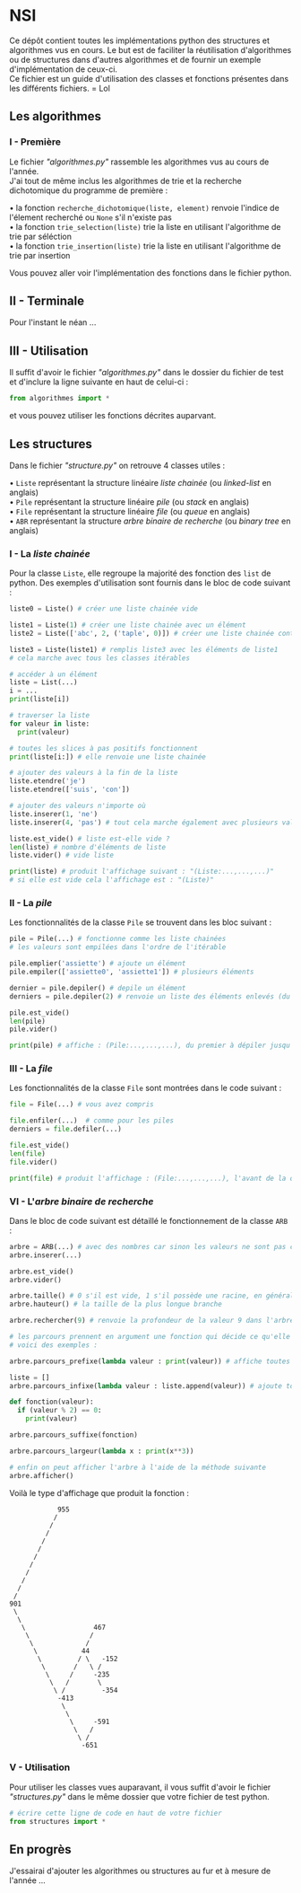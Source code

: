 # NSI
Ce dépôt contient toutes les implémentations python des structures et algorithmes vus en cours. Le but est de faciliter la réutilisation d'algorithmes ou de structures dans d'autres algorithmes et de fournir un exemple d'implémentation de ceux-ci.   
Ce fichier est un guide d'utilisation des classes et fonctions présentes dans les différents fichiers.
= Lol
## Les algorithmes

### I - Première

Le fichier _"algorithmes.py"_ rassemble les algorithmes vus au cours de l'année.  
J'ai tout de même inclus les algorithmes de trie et la recherche dichotomique du programme de première :  

• la fonction `recherche_dichotomique(liste, element)` renvoie l'indice de l'élement recherché ou `None` s'il n'existe pas  
• la fonction `trie_selection(liste)` trie la liste en utilisant l'algorithme de trie par séléction  
• la fonction `trie_insertion(liste)` trie la liste en utilisant l'algorithme de trie par insertion  

Vous pouvez aller voir l'implémentation des fonctions dans le fichier python.

## II - Terminale 

Pour l'instant le néan ...

## III - Utilisation

Il suffit d'avoir le fichier _"algorithmes.py"_ dans le dossier du fichier de test et d'inclure la ligne suivante en haut de celui-ci : 
```python
from algorithmes import * 
```
et vous pouvez utiliser les fonctions décrites auparvant.

## Les structures
Dans le fichier _"structure.py"_ on retrouve 4 classes utiles :  

• `Liste` représentant la structure linéaire _liste chainée_ (ou _linked-list_ en anglais)  
• `Pile` représentant la structure linéaire _pile_ (ou _stack_ en anglais)  
• `File` représentant la structure linéaire _file_ (ou _queue_ en anglais)  
• `ABR` représentant la structure _arbre binaire de recherche_  (ou _binary tree_ en anglais)

### I - La _liste chainée_
Pour la classe `Liste`, elle regroupe la majorité des fonction des `list` de python. Des exemples d'utilisation sont fournis dans le bloc de code suivant :

```python 
liste0 = Liste() # créer une liste chainée vide

liste1 = Liste(1) # créer une liste chainée avec un élément
liste2 = Liste(['abc', 2, ('taple', 0)]) # créer une liste chainée contenant des éléments par défaut

liste3 = Liste(liste1) # remplis liste3 avec les éléments de liste1
# cela marche avec tous les classes itérables

# accéder à un élément
liste = List(...)
i = ...
print(liste[i])

# traverser la liste
for valeur in liste: 
  print(valeur)    

# toutes les slices à pas positifs fonctionnent
print(liste[i:]) # elle renvoie une liste chainée

# ajouter des valeurs à la fin de la liste
liste.etendre('je')
liste.etendre(['suis', 'con'])

# ajouter des valeurs n'importe où
liste.inserer(1, 'ne')
liste.inserer(4, 'pas') # tout cela marche également avec plusieurs valeurs

liste.est_vide() # liste est-elle vide ?
len(liste) # nombre d'éléments de liste
liste.vider() # vide liste

print(liste) # produit l'affichage suivant : "(Liste:...,...,...)"
# si elle est vide cela l'affichage est : "(Liste)"
```

### II - La _pile_

Les fonctionnalités de la classe `Pile` se trouvent dans les bloc suivant :    

```python
pile = Pile(...) # fonctionne comme les liste chainées
# les valeurs sont empilées dans l'ordre de l'itérable

pile.emplier('assiette') # ajoute un élément
pile.empiler(['assiette0', 'assiette1']) # plusieurs éléments

dernier = pile.depiler() # depile un élément
derniers = pile.depiler(2) # renvoie un liste des éléments enlevés (du premier enlevé au dernier)

pile.est_vide() 
len(pile) 
pile.vider() 

print(pile) # affiche : (Pile:...,...,...), du premier à dépiler jusqu'au dernier
```

### III - La _file_

Les fonctionnalités de la classe `File` sont montrées dans le code suivant : 

```python
file = File(...) # vous avez compris

file.enfiler(...)  # comme pour les piles
derniers = file.defiler(...) 

file.est_vide()
len(file)
file.vider()

print(file) # produit l'affichage : (File:...,...,...), l'avant de la queue est à droite 
```

### VI - L'_arbre binaire de recherche_

Dans le bloc de code suivant est détaillé le fonctionnement de la classe `ARB` :  

```python
arbre = ARB(...) # avec des nombres car sinon les valeurs ne sont pas comparables
arbre.inserer(...)

arbre.est_vide()
arbre.vider()

arbre.taille() # 0 s'il est vide, 1 s'il possède une racine, en général le nombre de noeuds
arbre.hauteur() # la taille de la plus longue branche

arbre.rechercher(9) # renvoie la profondeur de la valeur 9 dans l'arbre (et 0 si elle n'y est pas) 

# les parcours prennent en argument une fonction qui décide ce qu'elle fait de la valeur
# voici des exemples :

arbre.parcours_prefixe(lambda valeur : print(valeur)) # affiche toutes les valeurs

liste = []
arbre.parcours_infixe(lambda valeur : liste.append(valeur)) # ajoute toutes la valeurs à liste

def fonction(valeur):
  if (valeur % 2) == 0:
    print(valeur)

arbre.parcours_suffixe(fonction)

arbre.parcours_largeur(lambda x : print(x**3))

# enfin on peut afficher l'arbre à l'aide de la méthode suivante
arbre.afficher()
```

Voilà le type d'affichage que produit la fonction :  

```console
            955
           /
          /
         /
        /
       /
      /
     /
    /
   /
  /
 /
901
 \
  \
   \                 467
    \               /
     \             /
      \           44
       \         / \   -152
        \       /   \ /
         \     /     -235
          \   /       \
           \ /         -354
            -413
             \
              \
               \     -591
                \   /
                 \ /
                  -651
```

### V - Utilisation

Pour utiliser les classes vues auparavant, il vous suffit d'avoir le fichier _"structures.py"_ dans le même dossier que votre fichier de test python. 
```python
# écrire cette ligne de code en haut de votre fichier
from structures import * 
```
## En progrès

J'essairai d'ajouter les algorithmes ou structures au fur et à mesure de l'année ...
